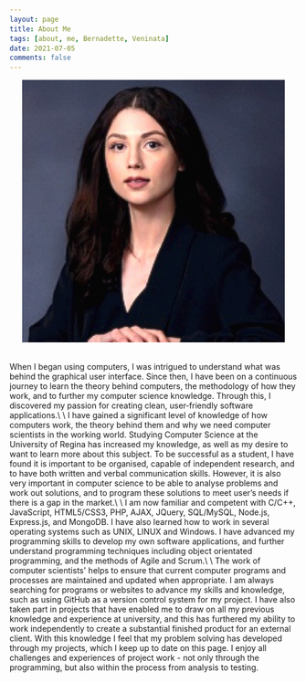 ```yaml
---
layout: page
title: About Me
tags: [about, me, Bernadette, Veninata]
date: 2021-07-05
comments: false
---
```

<p align="center">
    <img src="ProfessionalPhoto1.jpg" class="img-circle">
</p>
<br />
When I began using computers, I was intrigued to understand what was behind the graphical user interface. Since then, I have been on a continuous journey to learn the theory behind computers, the methodology of how they work, and to further my computer science knowledge. Through this, I discovered my passion for creating clean, user‐friendly software applications.\
\
I have gained a significant level of knowledge of how computers work, the theory behind them and why we need computer scientists in the working world. Studying Computer Science at the University of Regina has increased my knowledge, as well as my desire to want to learn more about this subject. To be successful as a student, I have found it is important to be organised, capable of independent research, and to have both written and verbal communication skills. However, it is also very important in computer science to be able to analyse problems and work out solutions, and to program these solutions to meet user’s needs if there is a gap in the market.\
\
I am now familiar and competent with C/C++, JavaScript, HTML5/CSS3, PHP, AJAX, JQuery, SQL/MySQL, Node.js, Express.js, and MongoDB. I have also learned how to work in several operating systems such as UNIX, LINUX and Windows. I have advanced my programming skills to develop my own software applications, and further understand programming techniques including object orientated programming, and the methods of Agile and Scrum.\
\
The work of computer scientists' helps to ensure that current computer programs and processes are maintained and updated when appropriate. I am always searching for programs or websites to advance my skills and knowledge, such as using GitHub as a version control system for my project. I have also taken part in projects that have enabled me to draw on all my previous knowledge and experience at university, and this has furthered my ability to work independently to create a substantial finished product for an external client. With this knowledge I feel that my problem solving has developed through my projects, which I keep up to date on this page. I enjoy all challenges and experiences of project work - not only through the programming, but also within the process from analysis to testing.
